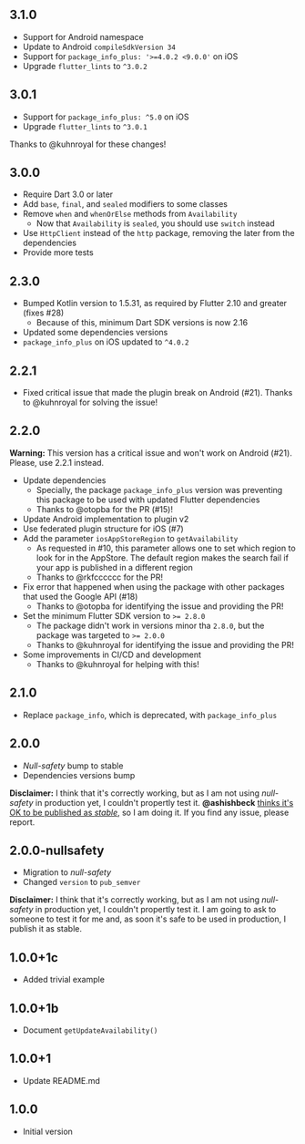 ## 3.1.0

- Support for Android namespace
- Update to Android `compileSdkVersion 34`
- Support for `package_info_plus: '>=4.0.2 <9.0.0'` on iOS
- Upgrade `flutter_lints` to `^3.0.2`

## 3.0.1

- Support for `package_info_plus: ^5.0` on iOS
- Upgrade `flutter_lints` to `^3.0.1`

Thanks to @kuhnroyal for these changes!

## 3.0.0

- Require Dart 3.0 or later
- Add `base`, `final`, and `sealed` modifiers to some classes
- Remove `when` and `whenOrElse` methods from `Availability`
  - Now that `Availability` is `sealed`, you should use `switch` instead
- Use `HttpClient` instead of the `http` package, removing the later from the dependencies
- Provide more tests

## 2.3.0

- Bumped Kotlin version to 1.5.31, as required by Flutter 2.10 and greater (fixes #28)
  - Because of this, minimum Dart SDK versions is now 2.16
- Updated some dependencies versions
- `package_info_plus` on iOS updated to `^4.0.2`

## 2.2.1

- Fixed critical issue that made the plugin break on Android (#21). Thanks to @kuhnroyal for solving the issue!

## 2.2.0

**Warning:** This version has a critical issue and won't work on Android (#21). Please, use 2.2.1 instead.

- Update dependencies
  - Specially, the package `package_info_plus` version was preventing this package to be used with updated Flutter dependencies
  - Thanks to @otopba for the PR (#15)!
- Update Android implementation to plugin v2
- Use federated plugin structure for iOS (#7)
- Add the parameter `iosAppStoreRegion` to `getAvailability`
  - As requested in #10, this parameter allows one to set which region to look for in the AppStore. The default region makes the search fail if your app is published in a different region
  - Thanks to @rkfcccccc for the PR!
- Fix error that happened when using the package with other packages that used the Google API (#18)
  - Thanks to @otopba for identifying the issue and providing the PR!
- Set the minimum Flutter SDK version to `>= 2.8.0`
  - The package didn't work in versions minor tha `2.8.0`, but the package was targeted to `>= 2.0.0`
  - Thanks to @kuhnroyal for identifying the issue and providing the PR!
- Some improvements in CI/CD and development
  - Thanks to @kuhnroyal for helping with this!

## 2.1.0

- Replace `package_info`, which is deprecated, with `package_info_plus`

## 2.0.0

- *Null-safety* bump to stable
- Dependencies versions bump

**Disclaimer:** I think that it's correctly working, but as I am not using *null-safety* in production yet, I couldn't propertly test it. **@ashishbeck** [thinks it's OK to be published as *stable*](https://github.com/mateusfccp/update_available/issues/5#issuecomment-797945264), so I am doing it. If you find any issue, please report.

## 2.0.0-nullsafety

- Migration to *null-safety*
- Changed `version` to `pub_semver`

**Disclaimer:** I think that it's correctly working, but as I am not using *null-safety* in production yet, I couldn't propertly test it. I am going to ask to someone to test it for me and, as soon it's safe to be used in production, I publish it as stable.

## 1.0.0+1c

- Added trivial example

## 1.0.0+1b

- Document `getUpdateAvailability()`

## 1.0.0+1

- Update README.md

## 1.0.0

- Initial version
